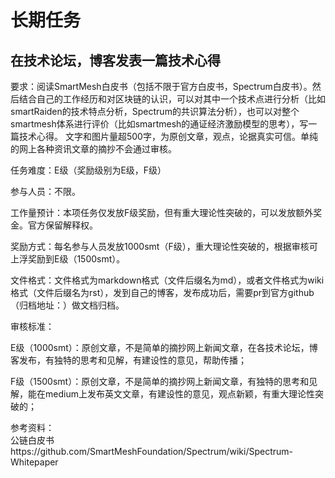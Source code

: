 # 长期任务

## 在技术论坛，博客发表一篇技术心得
要求：阅读SmartMesh白皮书（包括不限于官方白皮书，Spectrum白皮书）。然后结合自己的工作经历和对区块链的认识，可以对其中一个技术点进行分析（比如smartRaiden的技术特点分析，Spectrum的共识算法分析），也可以对整个smartmesh体系进行评价（比如smartmesh的通证经济激励模型的思考），写一篇技术心得。 文字和图片量超500字，为原创文章，观点，论据真实可信。单纯的网上各种资讯文章的摘抄不会通过审核。

任务难度：E级（奖励级别为E级，F级）

参与人员：不限。

工作量预计：本项任务仅发放F级奖励，但有重大理论性突破的，可以发放额外奖金。官方保留解释权。

奖励方式：每名参与人员发放1000smt（F级），重大理论性突破的，根据审核可上浮奖励到E级（1500smt）。

文件格式：文件格式为markdown格式（文件后缀名为md），或者文件格式为wiki格式（文件后缀名为rst），发到自己的博客，发布成功后，需要pr到官方github（归档地址：）做文档归档。

审核标准：


E级（1000smt）：原创文章，不是简单的摘抄网上新闻文章，在各技术论坛，博客发布，有独特的思考和见解，有建设性的意见，帮助传播；

F级（1500smt）：原创文章，不是简单的摘抄网上新闻文章，有独特的思考和见解，能在medium上发布英文文章，有建设性的意见，观点新颖，有重大理论性突破的；

            
参考资料：                     
公链白皮书https://github.com/SmartMeshFoundation/Spectrum/wiki/Spectrum-Whitepaper

